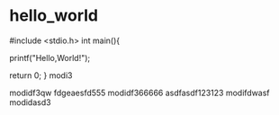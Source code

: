 # hello_world
#include <stdio.h>
int main(){

printf("Hello,World!");

return 0; 
}
 modi3

modidf3qw fdgeaesfd555
modidf366666
asdfasdf123123
 modifdwasf
modidasd3

